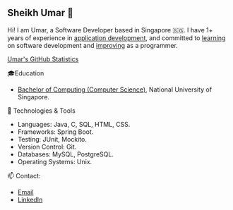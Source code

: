 ## Sheikh Umar 👋

Hi!
I am Umar, a Software Developer based in Singapore 🇸🇬.
I have 1+ years of experience in [application development](https://github.com/shumarb/projects), 
and committed to [learning](https://github.com/shumarb/learning) on software development
and [improving](https://github.com/shumarb/training) as a programmer.

[Umar's GitHub Statistics](https://github-readme-stats.vercel.app/api?username=shumarb&theme=github_dark&show_icons=true)

🎓Education
- [Bachelor of Computing (Computer Science)](https://github.com/shumarb/coursework), National University of Singapore.

🔧 Technologies & Tools 
- Languages: Java, C, SQL, HTML, CSS.
- Frameworks: Spring Boot.
- Testing: JUnit, Mockito.
- Version Control: Git.
- Databases: MySQL, PostgreSQL.
- Operating Systems: Unix.

📫 Contact:
- [Email](mailto:shumarb@outlook.com)
- [LinkedIn](https://www.linkedin.com/in/shumarb/)
